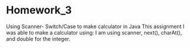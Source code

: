 # Homework_3
Using Scanner- Switch/Case to make calculator in Java
This assignment I was able to make a calculator using: 
I am using scanner, next(), charAt(), and double for the integer. 
